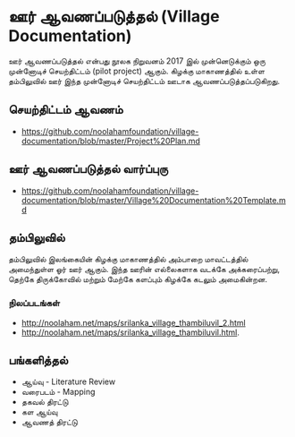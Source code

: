 # ஊர் ஆவணப்படுத்தல் (Village Documentation)
ஊர் ஆவணப்படுத்தல் என்பது நூலக நிறுவனம் 2017 இல் முன்னெடுக்கும் ஒரு முன்னோடிச் செயற்திட்டம் (pilot project) ஆகும்.  கிழக்கு மாகாணத்தில் உள்ள தம்பிலுவில் ஊர் இந்த முன்னோடிச் செயற்திட்டம் ஊடாக ஆவணப்படுத்தப்படுகிறது.

## செயற்திட்டம் ஆவணம்
* https://github.com/noolahamfoundation/village-documentation/blob/master/Project%20Plan.md

## ஊர் ஆவணப்படுத்தல் வார்ப்புரு
* https://github.com/noolahamfoundation/village-documentation/blob/master/Village%20Documentation%20Template.md

## தம்பிலுவில்
தம்பிலுவில் இலங்கையின் கிழக்கு மாகாணத்தில் அம்பாறை மாவட்டத்தில் அமைந்துள்ள ஓர் ஊர் ஆகும்.  இந்த ஊரின் எல்லைகளாக வடக்கே அக்கரைப்பற்று, தெற்கே திருக்கோவில் மற்றும் மேற்கே களப்பும் கிழக்கே கடலும் அமைகின்றன.

### நிலப்படங்கள்
* http://noolaham.net/maps/srilanka_village_thambiluvil_2.html
* http://noolaham.net/maps/srilanka_village_thambiluvil.html.

## பங்களித்தல்
* ஆய்வு - Literature Review
* வரைபடம் - Mapping
* தகவல் திரட்டு
* கள ஆய்வு
* ஆவணத் திரட்டு

